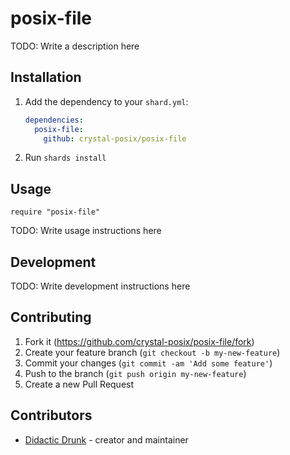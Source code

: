# posix-file

TODO: Write a description here

## Installation

1. Add the dependency to your `shard.yml`:

   ```yaml
   dependencies:
     posix-file:
       github: crystal-posix/posix-file
   ```

2. Run `shards install`

## Usage

```crystal
require "posix-file"
```

TODO: Write usage instructions here

## Development

TODO: Write development instructions here

## Contributing

1. Fork it (<https://github.com/crystal-posix/posix-file/fork>)
2. Create your feature branch (`git checkout -b my-new-feature`)
3. Commit your changes (`git commit -am 'Add some feature'`)
4. Push to the branch (`git push origin my-new-feature`)
5. Create a new Pull Request

## Contributors

- [Didactic Drunk](https://github.com/didactic-drunk) - creator and maintainer
